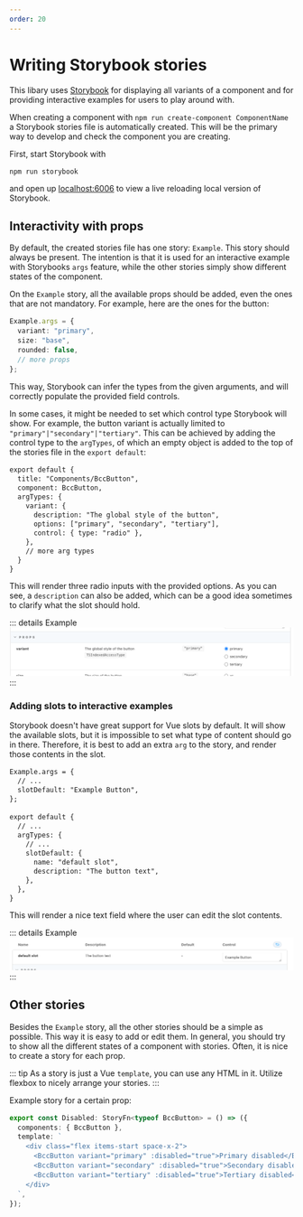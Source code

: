 ```yaml
---
order: 20
---
```


# Writing Storybook stories
This libary uses [Storybook](https://storybook.js.org) for displaying all variants of a component and for providing interactive examples for users to play around with.

When creating a component with `npm run create-component ComponentName` a Storybook stories file is automatically created. This will be the primary way to develop and check the component you are creating.

First, start Storybook with
```
npm run storybook
```
and open up [localhost:6006](http://localhost:6006) to view a live reloading local version of Storybook.

## Interactivity with props
By default, the created stories file has one story: `Example`. This story should always be present. The intention is that it is used for an interactive example with Storybooks `args` feature, while the other stories simply show different states of the component.

On the `Example` story, all the available props should be added, even the ones that are not mandatory. For example, here are the ones for the button:
```ts
Example.args = {
  variant: "primary",
  size: "base",
  rounded: false,
  // more props
};
```

This way, Storybook can infer the types from the given arguments, and will correctly populate the provided field controls.

In some cases, it might be needed to set which control type Storybook will show. For example, the button variant is actually limited to `"primary"|"secondary"|"tertiary"`. This can be achieved by adding the control type to the `argTypes`, of which an empty object is added to the top of the stories file in the `export default`:

```ts{5-9}
export default {
  title: "Components/BccButton",
  component: BccButton,
  argTypes: {
    variant: {
      description: "The global style of the button",
      options: ["primary", "secondary", "tertiary"],
      control: { type: "radio" },
    },
    // more arg types
  }
}
```

This will render three radio inputs with the provided options. As you can see, a `description` can also be added, which can be a good idea sometimes to clarify what the slot should hold.

::: details Example
![](./contributing/storybook-custom-control.png)
:::

### Adding slots to interactive examples
Storybook doesn't have great support for Vue slots by default. It will show the available slots, but it is impossible to set what type of content should go in there. Therefore, it is best to add an extra `arg` to the story, and render those contents in the slot.

```ts{3,10-13}
Example.args = {
  // ...
  slotDefault: "Example Button",
};

export default {
  // ...
  argTypes: {
    // ...
    slotDefault: {
      name: "default slot",
      description: "The button text",
    },
  },
}
```

This will render a nice text field where the user can edit the slot contents.

::: details Example
![](./contributing/storybook-slot.png)
:::

## Other stories
Besides the `Example` story, all the other stories should be a simple as possible. This way it is easy to add or edit them. In general, you should try to show all the different states of a component with stories. Often, it is nice to create a story for each prop.

::: tip
As a story is just a Vue `template`, you can use any HTML in it. Utilize flexbox to nicely arrange your stories.
:::

Example story for a certain prop:
```ts
export const Disabled: StoryFn<typeof BccButton> = () => ({
  components: { BccButton },
  template: `
    <div class="flex items-start space-x-2">
      <BccButton variant="primary" :disabled="true">Primary disabled</BccButton>
      <BccButton variant="secondary" :disabled="true">Secondary disabled</BccButton>
      <BccButton variant="tertiary" :disabled="true">Tertiary disabled</BccButton>
    </div>
  `,
});
```
